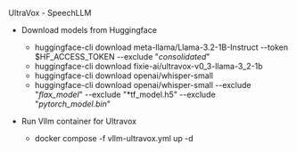 UltraVox - SpeechLLM

- Download models from Huggingface
    - huggingface-cli download meta-llama/Llama-3.2-1B-Instruct --token $HF_ACCESS_TOKEN --exclude "*consolidated*"
    - huggingface-cli download fixie-ai/ultravox-v0_3-llama-3_2-1b
    - huggingface-cli download openai/whisper-small
    - huggingface-cli download openai/whisper-small --exclude "*flax_model*" --exclude "*tf_model.h5" --exclude "*pytorch_model.bin*"

    
- Run Vllm container for Ultravox
    - docker compose -f vllm-ultravox.yml up -d